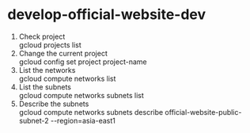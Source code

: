 # develop-official-website-dev

1. Check project<br />
gcloud projects list<br />
2. Change the current project<br />
gcloud config set project project-name<br />
3. List the networks<br />
gcloud compute networks list<br />
4. List the subnets<br />
gcloud compute networks subnets list<br />
5. Describe the subnets<br />
gcloud compute networks subnets describe official-website-public-subnet-2 --region=asia-east1<br />
